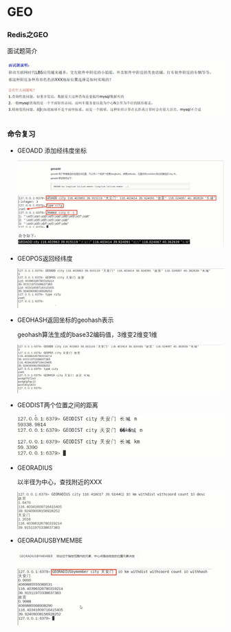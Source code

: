 # GEO

### Redis之GEO

面试题简介

![](images/8.GEO面试题.jpg)

### 命令复习

- GEOADD 添加经纬度坐标

  ![](images/9.GEOADD.jpg)

- GEOPOS返回经纬度

  ![](images/10.GEOPOS.jpg)

- GEOHASH返回坐标的geohash表示

  geohash算法生成的base32编码值，3维变2维变1维

  ![](images/11.GEOHASH.jpg)

- GEODIST两个位置之间的距离

  ![](images/12.GEODIST.jpg)

- GEORADIUS

  以半径为中心，查找附近的XXX

  ![](images/13.GEORADIUS.jpg)

- GEORADIUSBYMEMBE

  ![](images/14.GEORADIUSBYMEMBE.jpg)





















